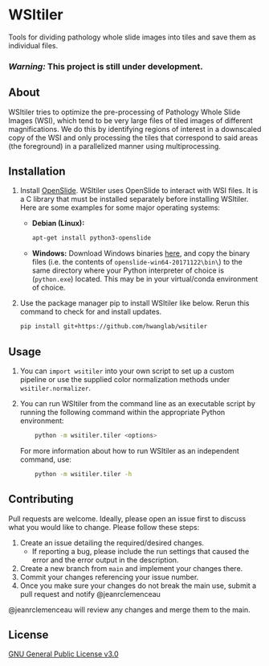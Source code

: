 # WSItiler
Tools for dividing pathology whole slide images into tiles and save them as individual files.

### *Warning:* This project is still under development.

## About

WSItiler tries to optimize the pre-processing of Pathology Whole Slide Images (WSI), which tend to be very large files of tiled images of different magnifications. We do this by identifying regions of interest in a downscaled copy of the WSI and only processing the tiles that correspond to said areas (the foreground) in a parallelized manner using multiprocessing.

## Installation

1. Install [OpenSlide](https://openslide.org). WSItiler uses OpenSlide to interact with WSI files. It is a C library that must be installed separately before installing WSItiler. Here are some examples for some major operating systems:

    * **Debian (Linux):**
        ```bash
        apt-get install python3-openslide
        ```
    * **Windows:** Download Windows binaries [here](https://openslide.org/download/), and copy the binary files (i.e. the contents of ```openslide-win64-20171122\bin\```) to the same directory where your Python interpreter of choice is (```python.exe```) located. This may be in your virtual/conda environment of choice.

1. Use the package manager pip to install WSItiler like below. Rerun this command to check for and install updates.

    ```bash
    pip install git+https://github.com/hwanglab/wsitiler
    ```

## Usage

1. You can ```import wsitiler``` into your own script to set up a custom pipeline or use the supplied color normalization methods under ```wsitiler.normalizer```.
1. You can run WSItiler from the command line as an executable script by running the following command within the appropriate Python environment:

    ```bash
        python -m wsitiler.tiler <options>
    ```
    For more information about how to run WSItiler as an independent command, use:
    ```bash
        python -m wsitiler.tiler -h
    ```


## Contributing
Pull requests are welcome. Ideally, please open an issue first to discuss what you would like to change. Please follow these steps:

1. Create an issue detailing the required/desired changes.
    * If reporting a bug, please include the run settings that caused the error and the error output in the description.
1. Create a new branch from ```main``` and implement your changes there.
1. Commit your changes referencing your issue number.
1. Once you make sure your changes do not break the main use, submit a pull request and notify @jeanrclemenceau

@jeanrclemenceau will review any changes and merge them to the main.

## License
[GNU General Public License v3.0](https://choosealicense.com/licenses/gpl-3.0/)